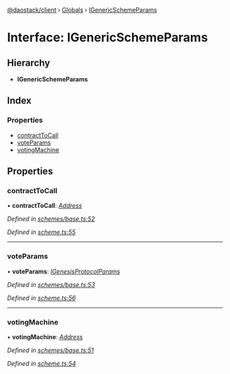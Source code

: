 [@daostack/client](../README.md) › [Globals](../globals.md) › [IGenericSchemeParams](igenericschemeparams.md)

# Interface: IGenericSchemeParams

## Hierarchy

* **IGenericSchemeParams**

## Index

### Properties

* [contractToCall](igenericschemeparams.md#contracttocall)
* [voteParams](igenericschemeparams.md#voteparams)
* [votingMachine](igenericschemeparams.md#votingmachine)

## Properties

###  contractToCall

• **contractToCall**: *[Address](../globals.md#address)*

*Defined in [schemes/base.ts:52](https://github.com/daostack/client/blob/aa9723f/src/schemes/base.ts#L52)*

*Defined in [scheme.ts:55](https://github.com/daostack/client/blob/aa9723f/src/scheme.ts#L55)*

___

###  voteParams

• **voteParams**: *[IGenesisProtocolParams](igenesisprotocolparams.md)*

*Defined in [schemes/base.ts:53](https://github.com/daostack/client/blob/aa9723f/src/schemes/base.ts#L53)*

*Defined in [scheme.ts:56](https://github.com/daostack/client/blob/aa9723f/src/scheme.ts#L56)*

___

###  votingMachine

• **votingMachine**: *[Address](../globals.md#address)*

*Defined in [schemes/base.ts:51](https://github.com/daostack/client/blob/aa9723f/src/schemes/base.ts#L51)*

*Defined in [scheme.ts:54](https://github.com/daostack/client/blob/aa9723f/src/scheme.ts#L54)*
